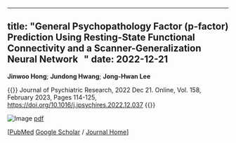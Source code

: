 
---
title: "General Psychopathology Factor (p-factor) Prediction Using Resting-State Functional Connectivity and a Scanner-Generalization Neural Network  
"
date: 2022-12-21
---

**Jinwoo Hong**; **Jundong Hwang**; **Jong-Hwan Lee**

{{<format bright-green>}}
Journal of Psychiatric Research, 2022 Dec 21. Online, Vol. 158, February 2023, Pages 114-125, https://doi.org/10.1016/j.jpsychires.2022.12.037
{{</format>}}

![Image](//bspl.korea.ac.kr/Board/Lab_News/2022/2022_Hong_etal_JPsyschicRes.jpg)
[pdf](//bspl.korea.ac.kr/Board/Articles/2022_hong_etal_JPsychiRes_accepted.pdf)

[[PubMed](https://pubmed.ncbi.nlm.nih.gov/36580867/) 
[Google Scholar]([https://scholar.google.com/scholar?hl=en&as_sdt=0%2C5&q=Mixed-effects+multilevel+analysis+followed+by+canonical+correlation+analysis+is+an+effective+fMRI+tool+for+the+investigation+of+idiosyncrasies&btnG=](https://scholar.google.com/scholar?hl=en&as_sdt=0%2C5&q=General+Psychopathology+Factor+%28p-factor%29+Prediction+Using+Resting-State+Functional+Connectivity+and+a+Scanner-Generalization+Neural+Network+&btnG=)) /
[Journal Home](https://www.sciencedirect.com/science/article/abs/pii/S0022395622007063?via%3Dihub)]

